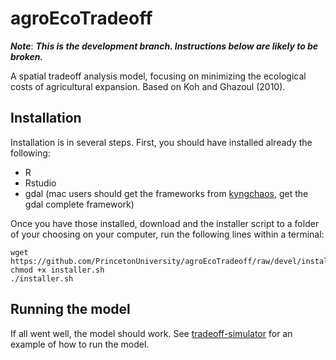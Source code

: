 # agroEcoTradeoff

___Note___: ___This is the development branch. Instructions below are likely to be broken.___ 

A spatial tradeoff analysis model, focusing on minimizing the ecological costs of agricultural expansion.  Based on Koh and Ghazoul (2010). 

## Installation

Installation is in several steps. First, you should have installed already the following: 

  + R
  + Rstudio
  + gdal (mac users should get the frameworks from [kyngchaos](http://www.kyngchaos.com/software/frameworks), get the gdal complete framework)

Once you have those installed, download and the installer script to a folder of your choosing on your computer, run the following lines within a terminal: 

```
wget https://github.com/PrincetonUniversity/agroEcoTradeoff/raw/devel/installer.sh
chmod +x installer.sh
./installer.sh
```

## Running the model

If all went well, the model should work. See [tradeoff-simulator](Rmd/tradeoff-simulator.Rmd) for an example of how to run the model. 

